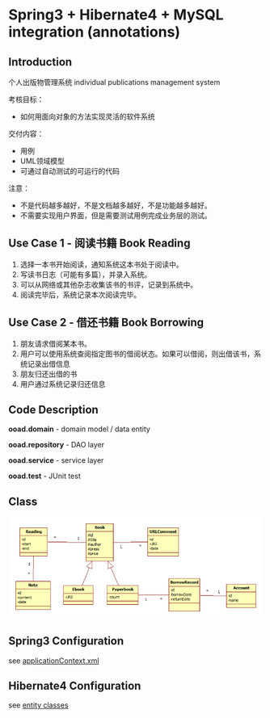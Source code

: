 # Spring3 + Hibernate4 + MySQL integration (annotations)
## Introduction
个人出版物管理系统 individual publications management system

考核目标：
- 如何用面向对象的方法实现灵活的软件系统

交付内容：
- 用例
- UML领域模型
- 可通过自动测试的可运行的代码

注意：
- 不是代码越多越好，不是文档越多越好，不是功能越多越好。
- 不需要实现用户界面，但是需要测试用例完成业务层的测试。

## Use Case 1 - 阅读书籍 Book Reading
1. 选择一本书开始阅读，通知系统这本书处于阅读中。
2. 写读书日志（可能有多篇），并录入系统。
3. 可以从网络或其他杂志收集该书的书评，记录到系统中。
4. 阅读完毕后，系统记录本次阅读完毕。

## Use Case 2 - 借还书籍 Book Borrowing
1. 朋友请求借阅某本书。
2. 用户可以使用系统查阅指定图书的借阅状态。如果可以借阅，则出借该书，系统记录出借信息
3. 朋友归还出借的书
4. 用户通过系统记录归还信息

## Code Description
**ooad.domain** - domain model / data entity

**ooad.repository** - DAO layer

**ooad.service** - service layer

**ooad.test** - JUnit test

## Class
<img src="https://raw.githubusercontent.com/bbappyuanyuan/OOAD-PJ/master/images/class%20diagram.bmp"/>

## Spring3 Configuration
see [applicationContext.xml](https://github.com/bbappyuanyuan/OOAD-PJ/blob/master/src/resources/applicationContext.xml)

## Hibernate4 Configuration
see [entity classes](https://github.com/bbappyuanyuan/OOAD-PJ/tree/master/src/main/java/ooad/domain)
